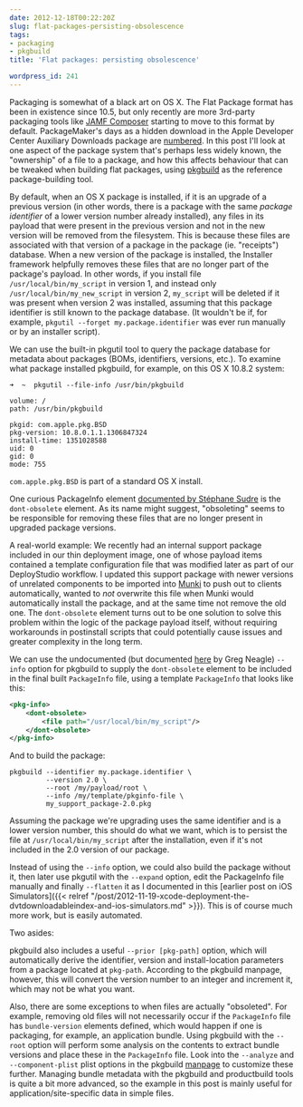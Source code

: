 ```yaml
---
date: 2012-12-18T00:22:20Z
slug: flat-packages-persisting-obsolescence
tags:
- packaging
- pkgbuild
title: 'Flat packages: persisting obsolescence'

wordpress_id: 241
---
```


<!-- [![pkg_256](images/2012/12/pkg_256.png)](http://macops.ca/flat-packages-persisting-obsolescence/pkg_256/) -->

Packaging is somewhat of a black art on OS X. The Flat Package format has been in existence since 10.5, but only recently are more 3rd-party packaging tools like [JAMF Composer](http://www.jamfsoftware.com/products/composer) starting to move to this format by default. PackageMaker's days as a hidden download in the Apple Developer Center Auxiliary Downloads package are [numbered](https://developer.apple.com/library/mac/#documentation/developertools/conceptual/PackageMakerUserGuide/RevisionHistory.html#//apple_ref/doc/uid/TP40005371-CH999-SW1). In this post I'll look at one aspect of the package system that's perhaps less widely known, the "ownership" of a file to a package, and how this affects behaviour that can be tweaked when building flat packages, using [pkgbuild](https://www.unix.com/man-page/osx/1/pkgbuild/) as the reference package-building tool.

<!--more-->

By default, when an OS X package is installed, if it is an upgrade of a previous version (in other words, there is a package with the same _package identifier_ of a lower version number already installed), any files in its payload that were present in the previous version and not in the new version will be removed from the filesystem. This is because these files are associated with that version of a package in the package (ie. "receipts") database. When a new version of the package is installed, the Installer framework helpfully removes these files that are no longer part of the package's payload. In other words, if you install file `/usr/local/bin/my_script` in version 1, and instead only `/usr/local/bin/my_new_script` in version 2, `my_script` will be deleted if it was present when version 2 was installed, assuming that this package identifier is still known to the package database. (It wouldn't be if, for example, `pkgutil --forget my.package.identifier` was ever run manually or by an installer script).

We can use the built-in pkgutil tool to query the package database for metadata about packages (BOMs, identifiers, versions, etc.). To examine what package installed pkgbuild, for example, on this OS X 10.8.2 system:

```
➜  ~  pkgutil --file-info /usr/bin/pkgbuild

volume: /
path: /usr/bin/pkgbuild

pkgid: com.apple.pkg.BSD
pkg-version: 10.8.0.1.1.1306847324
install-time: 1351028588
uid: 0
gid: 0
mode: 755
```

`com.apple.pkg.BSD` is part of a standard OS X install.

One curious PackageInfo element [documented by Stéphane Sudre](http://s.sudre.free.fr/Stuff/Ivanhoe/FLAT.html) is the `dont-obsolete` element. As its name might suggest, "obsoleting" seems to be responsible for removing these files that are no longer present in upgraded package versions.

A real-world example: We recently had an internal support package included in our thin deployment image, one of whose payload items contained a template configuration file that was modified later as part of our DeployStudio workflow. I updated this support package with newer versions of unrelated components to be imported into [Munki](https://github.com/munki/munki) to push out to clients automatically, wanted to _not_ overwrite this file when Munki would automatically install the package, and at the same time not remove the old one. The `dont-obsolete` element turns out to be one solution to solve this problem within the logic of the package payload itself, without requiring workarounds in postinstall scripts that could potentially cause issues and greater complexity in the long term.

We can use the undocumented (but documented [here](http://managingosx.wordpress.com/2012/07/05/stupid-tricks-with-pkgbuild) by Greg Neagle) `--info` option for pkgbuild to supply the `dont-obsolete` element to be included in the final built `PackageInfo` file, using a template `PackageInfo` that looks like this:

```xml
<pkg-info>
    <dont-obsolete>
        <file path="/usr/local/bin/my_script"/>
    </dont-obsolete>
</pkg-info>
```

And to build the package:

```
pkgbuild --identifier my.package.identifier \
         --version 2.0 \
         --root /my/payload/root \
         --info /my/template/pkginfo-file \
         my_support_package-2.0.pkg
```

Assuming the package we're upgrading uses the same identifier and is a lower version number, this should do what we want, which is to persist the file at `/usr/local/bin/my_script` after the installation, even if it's not included in the 2.0 version of our package.

Instead of using the `--info` option, we could also build the package without it, then later use pkgutil with the `--expand` option, edit the PackageInfo file manually and finally `--flatten` it as I documented in this [earlier post on iOS Simulators]({{< relref "/post/2012-11-19-xcode-deployment-the-dvtdownloadableindex-and-ios-simulators.md" >}}). This is of course much more work, but is easily automated.

Two asides:

pkgbuild also includes a useful `--prior [pkg-path]` option, which will automatically derive the identifier, version and install-location parameters from a package located at `pkg-path`. According to the pkgbuild manpage, however, this will convert the version number to an integer and increment it, which may not be what you want.

Also, there are some exceptions to when files are actually "obsoleted". For example, removing old files will not necessarily occur if the `PackageInfo` file has `bundle-version` elements defined, which would happen if one is packaging, for example, an application bundle. Using pkgbuild with the `--root` option will perform some analysis on the contents to extract bundle versions and place these in the `PackageInfo` file. Look into the `--analyze` and `--component-plist` plist options in the pkgbuild [manpage](https://www.unix.com/man-page/osx/1/pkgbuild/) to customize these further. Managing bundle metadata with the pkgbuild and productbuild tools is quite a bit more advanced, so the example in this post is mainly useful for application/site-specific data in simple files.
